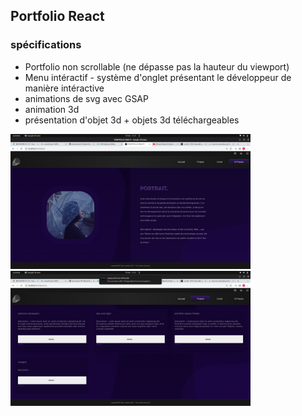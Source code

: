 ## Portfolio React

### spécifications 

* Portfolio non scrollable (ne dépasse pas la hauteur du viewport)
* Menu intéractif - système d'onglet présentant le développeur de manière intéractive
* animations de svg avec GSAP
* animation 3d
* présentation d'objet 3d + objets 3d téléchargeables

<img src="/public/screenshots/screen-one.png" width="384" height="216" /><img src="/public/screenshots/screen-two.png" width="384" height="216" />
